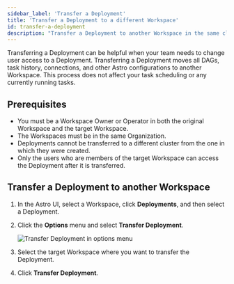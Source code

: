 ```yaml
---
sidebar_label: 'Transfer a Deployment'
title: 'Transfer a Deployment to a different Workspace'
id: transfer-a-deployment
description: "Transfer a Deployment to another Workspace in the same cluster."
---
```


Transferring a Deployment can be helpful when your team needs to change user access to a Deployment. Transferring a Deployment moves all DAGs, task history, connections, and other Astro configurations to another Workspace. This process does not affect your task scheduling or any currently running tasks.

## Prerequisites

- You must be a Workspace Owner or Operator in both the original Workspace and the target Workspace.
- The Workspaces must be in the same Organization. 
- Deployments cannot be transferred to a different cluster from the one in which they were created.
- Only the users who are members of the target Workspace can access the Deployment after it is transferred. 

## Transfer a Deployment to another Workspace 

1. In the Astro UI, select a Workspace, click **Deployments**, and then select a Deployment.
2. Click the **Options** menu and select **Transfer Deployment**. 

    ![Transfer Deployment in options menu](/img/docs/transfer-deployment.png)

3. Select the target Workspace where you want to transfer the Deployment. 
4. Click **Transfer Deployment**.